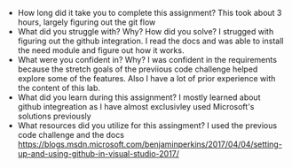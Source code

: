 - How long did it take you to complete this assignment?
	This took about 3 hours, largely figuring out the git flow
- What did you struggle with? Why? How did you solve?
	I strugged with figuring out the github integration. I read the docs and was able to install the need module and figure out how it works.
- What were you confident in? Why?
	I was confident in the requirements because the stretch goals of the previious code challenge helped explore some of the features.  Also I have a lot of prior experience with the content of this lab.
- What did you learn during this assignment?
	I mostly learned about github integreation as I have almost exclusivley used Microsoft's solutions previously
- What resources did you utilize for this assingment?
	I used the previous code challenge and the docs https://blogs.msdn.microsoft.com/benjaminperkins/2017/04/04/setting-up-and-using-github-in-visual-studio-2017/